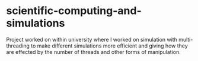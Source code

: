 # scientific-computing-and-simulations

Project worked on within university where I worked on simulation with multi-threading to make different simulations more efficient and giving how they are effected by the number of threads and other forms of manipulation.
